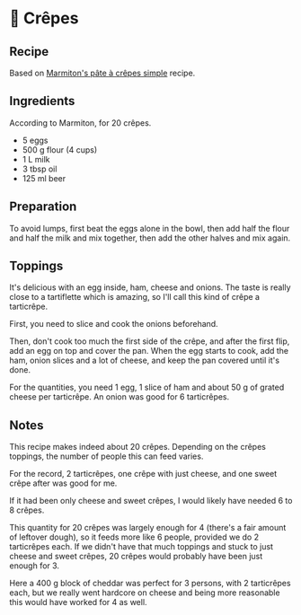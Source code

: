 # 🥞 Crêpes

## Recipe

Based on [Marmiton's pâte à crêpes simple][marmiton] recipe.

[marmiton]: https://www.marmiton.org/recettes/recette_pate-a-crepes-simple_27121.aspx

## Ingredients

According to Marmiton, for 20 crêpes.

* 5 eggs
* 500 g flour (4 cups)
* 1 L milk
* 3 tbsp oil
* 125 ml beer

## Preparation

To avoid lumps, first beat the eggs alone in the bowl, then add half the
flour and half the milk and mix together, then add the other halves and
mix again.

## Toppings

It's delicious with an egg inside, ham, cheese and onions. The taste is
really close to a tartiflette which is amazing, so I'll call this kind
of crêpe a tarticrêpe.

First, you need to slice and cook the onions beforehand.

Then, don't cook too much the first side of the crêpe, and after the
first flip, add an egg on top and cover the pan. When the egg starts to
cook, add the ham, onion slices and a lot of cheese, and keep the pan
covered until it's done.

For the quantities, you need 1 egg, 1 slice of ham and about 50 g of
grated cheese per tarticrêpe. An onion was good for 6 tarticrêpes.

## Notes

This recipe makes indeed about 20 crêpes. Depending on the crêpes
toppings, the number of people this can feed varies.

For the record, 2 tarticrêpes, one crêpe with just cheese, and one sweet
crêpe after was good for me.

If it had been only cheese and sweet crêpes, I would likely have needed
6 to 8 crêpes.

This quantity for 20 crêpes was largely enough for 4 (there's a fair
amount of leftover dough), so it feeds more like 6 people, provided we
do 2 tarticrêpes each. If we didn't have that much toppings and stuck to
just cheese and sweet crêpes, 20 crêpes would probably have been just
enough for 3.

Here a 400 g block of cheddar was perfect for 3 persons, with 2
tarticrêpes each, but we really went hardcore on cheese and being more
reasonable this would have worked for 4 as well.
